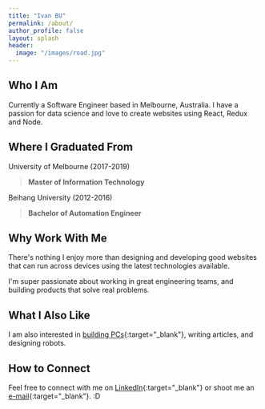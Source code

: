```yaml
---
title: "Ivan BU"
permalink: /about/
author_profile: false
layout: splash
header:
  image: "/images/road.jpg"
---
```


Who I Am
--------
Currently a Software Engineer based in Melbourne, Australia. I have a passion for data science and love to create websites using React, Redux and Node. 

Where I Graduated From
----------------------
University of Melbourne (2017-2019)
>**Master of Information Technology**

Beihang University (2012-2016)
>**Bachelor of Automation Engineer**  

Why Work With Me
----------------
There's nothing I enjoy more than designing and developing good websites that can run across devices using the latest technologies available.

I'm super passionate about working in great engineering teams, and building products that solve real problems. 

What I Also Like
----------------
I am also interested in [building PCs](https://youtu.be/pK-xWLQXf1k){:target="_blank"}, writing articles, and designing robots.

How to Connect
--------------
Feel free to connect with me on [LinkedIn](https://www.linkedin.com/in/ivan-bu/){:target="_blank"} or shoot me an [e-mail](mailto:IvanBuAU@gmail.com){:target="_blank"}. :D